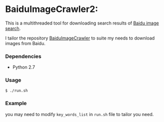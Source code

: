 # BaiduImageCrawler2:


This is a multithreaded tool for downloading search results of [Baidu image search](http://images.baidu.com/).

I tailor the repository [BaiduImageCrawler](https://github.com/flexwang/BaiduImageCrawler) to suite my needs to download images from Baidu. 
### Dependencies
  - Python 2.7

### Usage
```sh
$ ./run.sh
```

### Example
you may need to modify `key_words_list` in `run.sh` file
to tailor you need.
